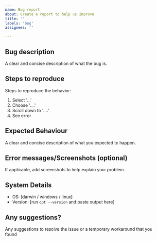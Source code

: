 ```yaml
---
name: Bug report
about: Create a report to help us improve
title: ''
labels: 'bug'
assignees: ''

---
```


## Bug description
A clear and concise description of what the bug is.

## Steps to reproduce
Steps to reproduce the behavior:
1. Select '...'
2. Choose '....'
3. Scroll down to '....'
4. See error

## Expected Behaviour
A clear and concise description of what you expected to happen.

## Error messages/Screenshots (optional)
If applicable, add screenshots to help explain your problem.

## System Details
 - OS: [darwin / windows / linux]
 - Version: [run `cpt --version` and paste output here]

## Any suggestions?
Any suggestions to resolve the issue or a temporary workaround that you found